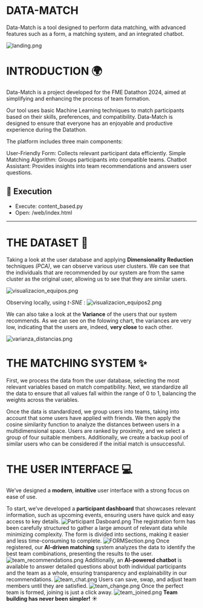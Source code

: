 # **DATA-MATCH**

Data-Match is a tool designed to perform data matching, with advanced features such as a form, a matching system, and an integrated chatbot.

![landing.png](https://cdn.dorahacks.io/static/files/19339be04057f7c2ad9066e4d4eae613.png)

# INTRODUCTION 🌍
Data-Match is a project developed for the FME Datathon 2024, aimed at simplifying and enhancing the process of team formation.

Our tool uses basic Machine Learning techniques to match participants based on their skills, preferences, and compatibility. Data-Match is designed to ensure that everyone has an enjoyable and productive experience during the Datathon.

The platform includes three main components:

User-Friendly Form: Collects relevant participant data efficiently.
Simple Matching Algorithm: Groups participants into compatible teams.
Chatbot Assistant: Provides insights into team recommendations and answers user questions.

## 🧩 Execution

- Execute: content_based.py
- Open: /web/index.html

---

# THE DATASET 💾
Taking a look at the user database and applying **Dimensionality Reduction** techniques *(PCA)*, we can observe various user clusters. We can see that the individuals that are recommended by our system are from the same cluster as the original user, allowing us to see that they are similar users. 

![visualizacion_equipos.png](https://cdn.dorahacks.io/static/files/19339c429a47203ef3f28ac4f8380443.png)

Observing locally, using *t-SNE* :
![visualizacion_equipos2.png]()

We can also take a look at the **Variance** of the users that our system recommends. As we can see on the folowing chart, the variances are very low, indicating that the users are, indeed, **very close** to each other. 

![varianza_distancias.png](https://cdn.dorahacks.io/static/files/19339ca30482a23cb9ef7ed4de78277a.png)

# THE MATCHING SYSTEM ✨
First, we process the data from the user database, selecting the most relevant variables based on match compatibility. Next, we standardize all the data to ensure that all values fall within the range of 0 to 1, balancing the weights across the variables. 

Once the data is standardized, we group users into teams, taking into account that some users have applied with friends. We then apply the cosine similarity function to analyze the distances between users in a multidimensional space. Users are ranked by proximity, and we select a group of four suitable members. Additionally, we create a backup pool of similar users who can be considered if the initial match is unsuccessful.

# THE USER INTERFACE 💻
We’ve designed a **modern**, **intuitive** user interface with a strong focus on ease of use. 

To start, we’ve developed a **participant dashboard** that showcases relevant information, such as upcoming events, ensuring users have quick and easy access to key details.
![Participant Dasboard.png](https://cdn.dorahacks.io/static/files/193399df869c32a5d0947be45c9bc3c8.png)
The registration form has been carefully structured to gather a large amount of relevant data while minimizing complexity. The form is divided into sections, making it easier and less time-consuming to complete. 
![FORMSection.png](https://cdn.dorahacks.io/static/files/19339a157b84b5657235cbe4992ae128.png)
Once registered, our **AI-driven matching** system analyzes the data to identify the best team combinations, presenting the results to the user. 
![team_recommendations.png](https://cdn.dorahacks.io/static/files/19339abc3abcc57955c64e4496db5c38.png)
Additionally, an **AI-powered chatbot** is available to answer detailed questions about both individual participants and the team as a whole, ensuring transparency and explainability in our recommendations. 
![team_chat.png](https://cdn.dorahacks.io/static/files/19339ac25ca1cf1f45bc1b2416ab0664.png)
Users can save, swap, and adjust team members until they are satisfied.
![team_change.png](https://cdn.dorahacks.io/static/files/19339ac86a70fe7010e2faa4b48a697d.png)
Once the perfect team is formed, joining is just a click away. 
![team_joined.png](https://cdn.dorahacks.io/static/files/19339accdb2e4423c76783b4638b477e.png)
**Team building has never been simpler!** ☀️
